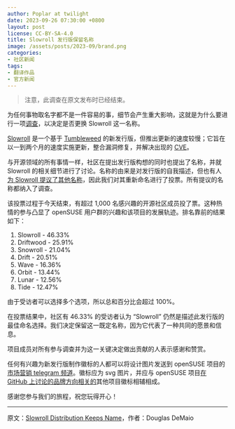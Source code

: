 ```yaml
---
author: Poplar at twilight
date: 2023-09-26 07:30:00 +0800
layout: post
license: CC-BY-SA-4.0
title: Slowroll 发行版保留名称
image: /assets/posts/2023-09/brand.png
categories:
- 社区新闻
tags:
- 翻译作品
- 官方新闻
---
```


> 注意，此调查在原文发布时已经结束。

为任何事物取名字都不是一件容易的事，细节会产生重大影响，这就是为什么要进行一项[调查]，以决定是否更换 Slowroll 这一名称。

[调查]: https://lists.opensuse.org/archives/list/factory@lists.opensuse.org/thread/TTFFTDQPJDZ7LQFN2T2BNKQA5TVYIOKQ/

[Slowroll] 是一个基于 [Tumbleweed] 的新发行版，但推出更新的速度较慢；它旨在以一到两个月的速度实施更新，整合漏洞修复，并解决出现的 [CVE]。

[Slowroll]: https://en.opensuse.org/openSUSE:Slowroll
[Tumbleweed]: https://en.opensuse.org/Portal:Tumbleweed
[CVE]: https://en.wikipedia.org/wiki/Common_Vulnerabilities_and_Exposures

与开源领域的所有事情一样，社区在提出发行版构想的同时也提出了名称，并就 Slowroll 的相关细节进行了讨论。名称的由来是对发行版的自我描述，但也有人[为 Slowroll 提议了其他名称]，因此我们对其重新命名进行了投票。所有提议的名称都纳入了调查。

[为 Slowroll 提议了其他名称]: https://etherpad.opensuse.org/p/slowroll-idea

该投票过程于今天结束，有超过 1,000 名感兴趣的开源社区成员投了票。这种热情的参与凸显了 openSUSE 用户群的兴趣和该项目的发展轨迹。排名靠前的结果如下：

1. Slowroll - 46.33%
2. Driftwood - 25.91%
3. Snowroll - 21.04%
4. Drift - 20.51%
5. Wave - 16.36%
6. Orbit - 13.44%
7. Lunar - 12.56%
8. Tide - 12.47%

由于受访者可以选择多个选项，所以总和百分比会超过 100%。

在投票结果中，社区有 46.33% 的受访者认为 “Slowroll” 仍然是描述此发行版的最佳命名选择。我们决定保留这一既定名称，因为它代表了一种共同的愿景和信息。

项目成员对所有参与调查并为这一关键决定做出贡献的人表示感谢和赞赏。

任何有兴趣为新发行版制作徽标的人都可以将设计图片发送到 openSUSE 项目的[市场营销 telegram 频道]。徽标应为 svg 图片，并应与 openSUSE 项目[在 GitHub 上讨论的品牌方向相关的]其他项目徽标相辅相成。

[市场营销 telegram 频道]: https://t.me/openSUSE_Marketing
[在 GitHub 上讨论的品牌方向相关的]: https://github.com/openSUSE/artwork/pull/50#issuecomment-1198948385

感谢您参与我们的旅程，祝您玩得开心！

------

原文：[Slowroll Distribution Keeps Name](https://news.opensuse.org/2023/09/26/slowroll-distro-keeps-name/)，作者：Douglas DeMaio
